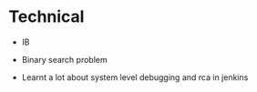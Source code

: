 # Technical
* IB
+ Binary search problem
* Learnt a lot about system level debugging and rca in jenkins